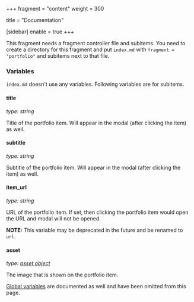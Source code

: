 +++
fragment = "content"
weight = 300

title = "Documentation"

[sidebar]
  enable = true
+++

This fragment needs a fragment controller file and subitems. You need to create a directory for this fragment and put `index.md` with `fragment = "portfolio"` and subitems next to that file.

### Variables

`index.md` doesn't use any variables. Following variables are for subitems.

#### title
*type: string*

Title of the portfolio item. Will appear in the modal (after clicking the item) as well.

#### subtitle
*type: string*

Subtitle of the portfolio item. Will appear in the modal (after clicking the item) as well.

#### item_url
*type: string*

URL of the portfolio item. If set, then clicking the portfolio item would open the URL and modal will not be opened.

**NOTE:** This variable may be deprecated in the future and be renamed to `url`.

#### asset
*type: [asset object](/docs/global-variables/#asset)*

The image that is shown on the portfolio item.

[Global variables](/docs/global-variables) are documented as well and have been omitted from this page.
